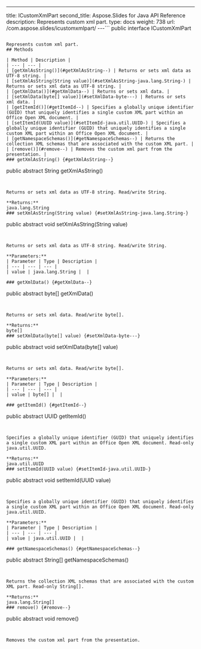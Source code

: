 ---
title: ICustomXmlPart
second_title: Aspose.Slides for Java API Reference
description: Represents custom xml part.
type: docs
weight: 738
url: /com.aspose.slides/icustomxmlpart/
---```
public interface ICustomXmlPart
```

Represents custom xml part.
## Methods

| Method | Description |
| --- | --- |
| [getXmlAsString()](#getXmlAsString--) | Returns or sets xml data as UTF-8 string. |
| [setXmlAsString(String value)](#setXmlAsString-java.lang.String-) | Returns or sets xml data as UTF-8 string. |
| [getXmlData()](#getXmlData--) | Returns or sets xml data. |
| [setXmlData(byte[] value)](#setXmlData-byte---) | Returns or sets xml data. |
| [getItemId()](#getItemId--) | Specifies a globally unique identifier (GUID) that uniquely identifies a single custom XML part within an Office Open XML document. |
| [setItemId(UUID value)](#setItemId-java.util.UUID-) | Specifies a globally unique identifier (GUID) that uniquely identifies a single custom XML part within an Office Open XML document. |
| [getNamespaceSchemas()](#getNamespaceSchemas--) | Returns the collection XML schemas that are associated with the custom XML part. |
| [remove()](#remove--) | Removes the custom xml part from the presentation. |
### getXmlAsString() {#getXmlAsString--}
```
public abstract String getXmlAsString()
```


Returns or sets xml data as UTF-8 string. Read/write String.

**Returns:**
java.lang.String
### setXmlAsString(String value) {#setXmlAsString-java.lang.String-}
```
public abstract void setXmlAsString(String value)
```


Returns or sets xml data as UTF-8 string. Read/write String.

**Parameters:**
| Parameter | Type | Description |
| --- | --- | --- |
| value | java.lang.String |  |

### getXmlData() {#getXmlData--}
```
public abstract byte[] getXmlData()
```


Returns or sets xml data. Read/write byte[].

**Returns:**
byte[]
### setXmlData(byte[] value) {#setXmlData-byte---}
```
public abstract void setXmlData(byte[] value)
```


Returns or sets xml data. Read/write byte[].

**Parameters:**
| Parameter | Type | Description |
| --- | --- | --- |
| value | byte[] |  |

### getItemId() {#getItemId--}
```
public abstract UUID getItemId()
```


Specifies a globally unique identifier (GUID) that uniquely identifies a single custom XML part within an Office Open XML document. Read-only java.util.UUID.

**Returns:**
java.util.UUID
### setItemId(UUID value) {#setItemId-java.util.UUID-}
```
public abstract void setItemId(UUID value)
```


Specifies a globally unique identifier (GUID) that uniquely identifies a single custom XML part within an Office Open XML document. Read-only java.util.UUID.

**Parameters:**
| Parameter | Type | Description |
| --- | --- | --- |
| value | java.util.UUID |  |

### getNamespaceSchemas() {#getNamespaceSchemas--}
```
public abstract String[] getNamespaceSchemas()
```


Returns the collection XML schemas that are associated with the custom XML part. Read-only String[].

**Returns:**
java.lang.String[]
### remove() {#remove--}
```
public abstract void remove()
```


Removes the custom xml part from the presentation.

